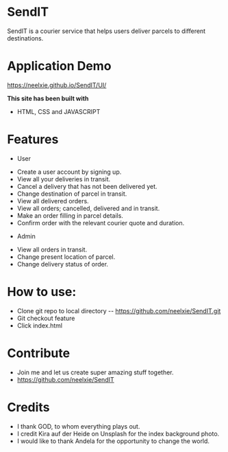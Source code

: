 # SendIT
SendIT is a courier service that helps users deliver parcels to different destinations.

# Application Demo 
https://neelxie.github.io/SendIT/UI/

<b>This site has been built with</b>
* HTML, CSS and JAVASCRIPT

# Features
 - User
  * Create a user account by signing up.
  * View all your deliveries in transit.
  * Cancel a delivery that has not been delivered yet.
  * Change destination of parcel in transit.
  * View all delivered orders.
  * View all orders; cancelled, delivered and in transit.
  * Make an order filling in parcel details.
  * Confirm order with the relevant courier quote and duration.

 - Admin
  * View all orders in transit.
  * Change present location of parcel.
  * Change delivery status of order.

# How to use:
 * Clone git repo to local directory -- https://github.com/neelxie/SendIT.git
 * Git checkout feature
 * Click index.html

# Contribute
 * Join me and let us create super amazing stuff together.
 * https://github.com/neelxie/SendIT

# Credits
 * I thank GOD, to whom everything plays out.
 * I credit Kira auf der Heide on Unsplash for the index background photo.
 * I would like to thank Andela for the opportunity to change the world.